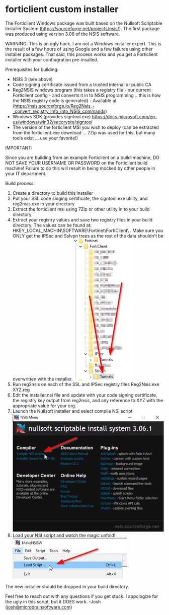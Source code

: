 # forticlient custom installer
The Forticlient Windows package was built based on the Nullsoft Scriptable Installer System (https://sourceforge.net/projects/nsis/). The first package was produced using version 3.06 of the NSIS software.


WARNING: This is an ugly hack. I am not a Windows installer expert. This is the result of a few hours of using Google and a few failures using other installer packages. That said, this process works and you get a Forticlient installer with your confiugration pre-insalled.

Prerequisites for building:

 * NSIS 3 (see above)
 * Code signing certificate issued from a trusted internal or public CA
 * Reg2NSIS windows program (this takes a registry file - our current Forticlient config - and converts it in to NSIS programming .. this is how the NSIS registry code is generated) - Available at (https://nsis.sourceforge.io/Reg2Nsis_-_convert_registry_info_into_NSIS_commands)
 * Windows SDK (provides signtool.exe) https://docs.microsoft.com/en-us/windows/win32/seccrypto/signtool
 * The version of the forticlient MSI you wish to deploy (can be extracted from the forticlient.exe download ... 7Zip was used for this, but many tools exist ... use your favorite!)


IMPORTANT:

Since you are building from an example Forticlient on a build-machine, DO NOT SAVE YOUR USERNAME OR PASSWORD on the Forticlient build machine! Failure to do this will result in being mocked by other people in your IT department.



Build process:

1. Create a directory to build this installer
2. Put your SSL code singing certificate, the signtool.exe utility, and reg2nsis.exe in your directory
3. Extract the forticlient msi using 7Zip or other utility in to your build directory
4. Extract your registry values and save two registry files in your build directory. The values can be found at: HKEY_LOCAL_MACHIN\SOFTWARE\Fortinet\FortiClient\ . Make sure you ONLY get the IPSec and Sslvpn trees as the rest of the data shouldn't be overwritten with the installer.
![registry image](https://github.com/shward/forticlient/blob/main/Resources/reg-edit.png?raw=true)
5. Run reg2nsis on each of the SSL and IPSec registry files
Reg2Nsis.exe XYZ.reg
6. Edit the installer.nsi file and update with your code signing certificate, the registry key output from reg2nsis, and any reference to XYZ with the appropriate value for your org.
7. Launch the Nullsoft installer and select compile NSI script
![registry image](https://github.com/shward/forticlient/blob/main/Resources/nsis-1.png?raw=true)
8. Load your NSI script and watch the magic unfold!
![registry image](https://github.com/shward/forticlient/blob/main/Resources/nsis-2.png?raw=true)

The new installer should be dropped in your build directory. 


Feel free to reach out with any questions if you get stuck. I appologize for the ugly in this script, but it DOES work. -Josh (josh@microbrainsoftware.com)



